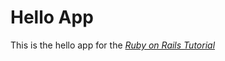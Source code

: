 # Hello App
This is the hello app for the
[*Ruby on Rails Tutorial*](https://www.railstutorial.com)
